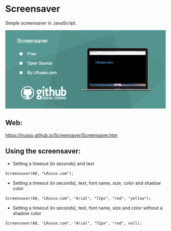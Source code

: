 # Screensaver

Simple screensaver in JavaScript.

![alt screenshot](https://raw.githubusercontent.com/lrusso/Screensaver/master/Screensaver.png)

## Web:

https://lrusso.github.io/Screensaver/Screensaver.htm

## Using the screensaver:

* Setting a timeout (in seconds) and text

```
Screensaver(60, "LRusso.com");
```

* Setting a timeout (in seconds), text, font name, size, color and shadow color

```
Screensaver(60, "LRusso.com", "Arial", "72px", "red", "yellow");
```

* Setting a timeout (in seconds), text, font name, size and color without a shadow color

```
Screensaver(60, "LRusso.com", "Arial", "72px", "red", null);
```


